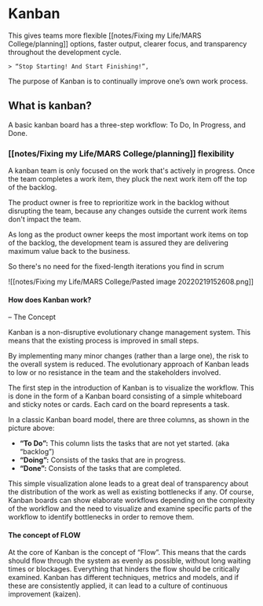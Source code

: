 # Kanban
This gives teams more flexible [[notes/Fixing my Life/MARS College/planning]] options, faster output, clearer focus, and transparency throughout the development cycle.

	> “Stop Starting! And Start Finishing!”,

The purpose of Kanban is to continually improve one’s own work process.

## What is kanban?
A basic kanban board has a three-step workflow: To Do, In Progress, and Done.

### [[notes/Fixing my Life/MARS College/planning]] flexibility

A kanban team is only focused on the work that's actively in progress. Once the team completes a work item, they pluck the next work item off the top of the backlog.

The product owner is free to reprioritize work in the backlog without disrupting the team, because any changes outside the current work items don't impact the team.

As long as the product owner keeps the most important work items on top of the backlog, the development team is assured they are delivering maximum value back to the business. 

So there's no need for the fixed-length iterations you find in scrum

![[notes/Fixing my Life/MARS College/Pasted image 20220219152608.png]]



#### How does Kanban work? 

– The Concept

Kanban is a non-disruptive evolutionary change management system. This means that the existing process is improved in small steps.

By implementing many minor changes (rather than a large one), the risk to the overall system is reduced. The evolutionary approach of Kanban leads to low or no resistance in the team and the stakeholders involved.

The first step in the introduction of Kanban is to visualize the workflow. This is done in the form of a Kanban board consisting of a simple whiteboard and sticky notes or cards. Each card on the board represents a task.

In a classic Kanban board model, there are three columns, as shown in the picture above:

-   **“To Do”:** This column lists the tasks that are not yet started. (aka “backlog”)
-   **“Doing”:** Consists of the tasks that are in progress.
-   **“Done”:** Consists of the tasks that are completed.

This simple visualization alone leads to a great deal of transparency about the distribution of the work as well as existing bottlenecks if any. Of course, Kanban boards can show elaborate workflows depending on the complexity of the workflow and the need to visualize and examine specific parts of the workflow to identify bottlenecks in order to remove them.

#### The concept of FLOW

At the core of Kanban is the concept of “Flow”. This means that the cards should flow through the system as evenly as possible, without long waiting times or blockages. Everything that hinders the flow should be critically examined. Kanban has different techniques, metrics and models, and if these are consistently applied, it can lead to a culture of continuous improvement (kaizen).

